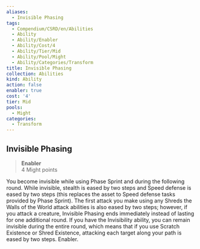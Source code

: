 ```yaml
---
aliases:
  - Invisible Phasing
tags:
  - Compendium/CSRD/en/Abilities
  - Ability
  - Ability/Enabler
  - Ability/Cost/4
  - Ability/Tier/Mid
  - Ability/Pool/Might
  - Ability/Categories/Transform
title: Invisible Phasing
collection: Abilities
kind: Ability
action: false
enabler: true
cost: '4'
tier: Mid
pools:
  - Might
categories:
  - Transform
---
```

## Invisible Phasing  
>**Enabler**  
>4 Might points
  
You become invisible while using Phase Sprint and during the following round. While invisible, stealth is eased by two steps and Speed defense is eased by two steps (this replaces the asset to Speed defense tasks provided by Phase Sprint). The first attack you make using any Shreds the Walls of the World attack abilities is also eased by two steps; however, if you attack a creature, Invisible Phasing ends immediately instead of lasting for one additional round. If you have the Invisibility ability, you can remain invisible during the entire round, which means that if you use Scratch Existence or Shred Existence, attacking each target along your path is eased by two steps. Enabler.